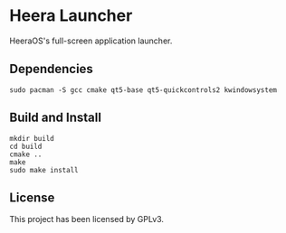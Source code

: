 # Heera Launcher

HeeraOS's full-screen application launcher.

## Dependencies

```shell
sudo pacman -S gcc cmake qt5-base qt5-quickcontrols2 kwindowsystem
```

## Build and Install

```
mkdir build
cd build
cmake ..
make
sudo make install
```

## License

This project has been licensed by GPLv3.